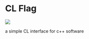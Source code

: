 # CL Flag

![](https://github.com/Lahral/cl_flag/workflows/cmake/badge.svg)

a simple CL interface for c++ software
